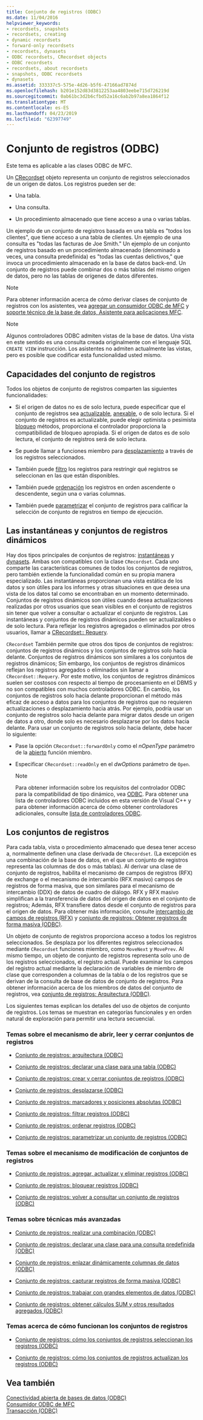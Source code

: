 ```yaml
---
title: Conjunto de registros (ODBC)
ms.date: 11/04/2016
helpviewer_keywords:
- recordsets, snapshots
- recordsets, creating
- dynamic recordsets
- forward-only recordsets
- recordsets, dynasets
- ODBC recordsets, CRecordset objects
- ODBC recordsets
- recordsets, about recordsets
- snapshots, ODBC recordsets
- dynasets
ms.assetid: 333337c5-575e-4d26-b5f6-47166ad7874d
ms.openlocfilehash: b201e152d83d3812253aa4803eebe715d726219d
ms.sourcegitcommit: 0ab61bc3d2b6cfbd52a16c6ab2b97a8ea1864f12
ms.translationtype: MT
ms.contentlocale: es-ES
ms.lasthandoff: 04/23/2019
ms.locfileid: "62397749"
---
```

# <a name="recordset-odbc"></a>Conjunto de registros (ODBC)

Este tema es aplicable a las clases ODBC de MFC.

Un [CRecordset](../../mfc/reference/crecordset-class.md) objeto representa un conjunto de registros seleccionados de un origen de datos. Los registros pueden ser de:

- Una tabla.

- Una consulta.

- Un procedimiento almacenado que tiene acceso a una o varias tablas.

Un ejemplo de un conjunto de registros basada en una tabla es "todos los clientes", que tiene acceso a una tabla de clientes. Un ejemplo de una consulta es "todas las facturas de Joe Smith." Un ejemplo de un conjunto de registros basado en un procedimiento almacenado (denominado a veces, una consulta predefinida) es "todas las cuentas delictivos," que invoca un procedimiento almacenado en la base de datos back-end. Un conjunto de registros puede combinar dos o más tablas del mismo origen de datos, pero no las tablas de orígenes de datos diferentes.

> [!NOTE]
>  Para obtener información acerca de cómo derivar clases de conjunto de registros con los asistentes, vea [agregar un consumidor ODBC de MFC](../../mfc/reference/adding-an-mfc-odbc-consumer.md) y [soporte técnico de la base de datos, Asistente para aplicaciones MFC](../../mfc/reference/database-support-mfc-application-wizard.md).

> [!NOTE]
>  Algunos controladores ODBC admiten vistas de la base de datos. Una vista en este sentido es una consulta creada originalmente con el lenguaje SQL `CREATE VIEW` instrucción. Los asistentes no admiten actualmente las vistas, pero es posible que codificar esta funcionalidad usted mismo.

##  <a name="_core_recordset_capabilities"></a> Capacidades del conjunto de registros

Todos los objetos de conjunto de registros comparten las siguientes funcionalidades:

- Si el origen de datos no es de solo lectura, puede especificar que el conjunto de registros sea [actualizable](../../data/odbc/recordset-adding-updating-and-deleting-records-odbc.md), [anexable](../../data/odbc/recordset-adding-updating-and-deleting-records-odbc.md), o de solo lectura. Si el conjunto de registros es actualizable, puede elegir optimista o pesimista [bloqueo](../../data/odbc/recordset-locking-records-odbc.md) métodos, proporciona el controlador proporciona la compatibilidad de bloqueo apropiada. Si el origen de datos es de solo lectura, el conjunto de registros será de solo lectura.

- Se puede llamar a funciones miembro para [desplazamiento](../../data/odbc/recordset-scrolling-odbc.md) a través de los registros seleccionados.

- También puede [filtro](../../data/odbc/recordset-filtering-records-odbc.md) los registros para restringir qué registros se seleccionan en las que están disponibles.

- También puede [ordenación](../../data/odbc/recordset-sorting-records-odbc.md) los registros en orden ascendente o descendente, según una o varias columnas.

- También puede [parametrizar](../../data/odbc/recordset-parameterizing-a-recordset-odbc.md) el conjunto de registros para calificar la selección de conjunto de registros en tiempo de ejecución.

##  <a name="_core_snapshots_and_dynasets"></a> Las instantáneas y conjuntos de registros dinámicos

Hay dos tipos principales de conjuntos de registros: [instantáneas](../../data/odbc/snapshot.md) y [dynasets](../../data/odbc/dynaset.md). Ambas son compatibles con la clase `CRecordset`. Cada uno comparte las características comunes de todos los conjuntos de registros, pero también extiende la funcionalidad común en su propia manera especializado. Las instantáneas proporcionan una vista estática de los datos y son útiles para los informes y otras situaciones en que desea una vista de los datos tal como se encontraban en un momento determinado. Conjuntos de registros dinámicos son útiles cuando desea actualizaciones realizadas por otros usuarios que sean visibles en el conjunto de registros sin tener que volver a consultar o actualizar el conjunto de registros. Las instantáneas y conjuntos de registros dinámicos pueden ser actualizables o de solo lectura. Para reflejar los registros agregados o eliminados por otros usuarios, llamar a [CRecordset:: Requery](../../mfc/reference/crecordset-class.md#requery).

`CRecordset` También permite que otros dos tipos de conjuntos de registros: conjuntos de registros dinámicos y los conjuntos de registros solo hacia delante. Conjuntos de registros dinámicos son similares a los conjuntos de registros dinámicos; Sin embargo, los conjuntos de registros dinámicos reflejan los registros agregados o eliminados sin llamar a `CRecordset::Requery`. Por este motivo, los conjuntos de registros dinámicos suelen ser costosos con respecto al tiempo de procesamiento en el DBMS y no son compatibles con muchos controladores ODBC. En cambio, los conjuntos de registros solo hacia delante proporcionan el método más eficaz de acceso a datos para los conjuntos de registros que no requieren actualizaciones o desplazamiento hacia atrás. Por ejemplo, podría usar un conjunto de registros solo hacia delante para migrar datos desde un origen de datos a otro, donde solo es necesario desplazarse por los datos hacia delante. Para usar un conjunto de registros solo hacia delante, debe hacer lo siguiente:

- Pase la opción `CRecordset::forwardOnly` como el *nOpenType* parámetro de la [abierto](../../mfc/reference/crecordset-class.md#open) función miembro.

- Especificar `CRecordset::readOnly` en el *dwOptions* parámetro de `Open`.

    > [!NOTE]
    >  Para obtener información sobre los requisitos del controlador ODBC para la compatibilidad de tipo dinámico, vea [ODBC](../../data/odbc/odbc-basics.md). Para obtener una lista de controladores ODBC incluidos en esta versión de Visual C++ y para obtener información acerca de cómo obtener controladores adicionales, consulte [lista de controladores ODBC](../../data/odbc/odbc-driver-list.md).

##  <a name="_core_your_recordsets"></a> Los conjuntos de registros

Para cada tabla, vista o procedimiento almacenado que desea tener acceso a, normalmente definen una clase derivada de `CRecordset`. (La excepción es una combinación de la base de datos, en el que un conjunto de registros representa las columnas de dos o más tablas). Al derivar una clase de conjunto de registros, habilita el mecanismo de campos de registros (RFX) de exchange o el mecanismo de intercambio (RFX masivo) campos de registros de forma masiva, que son similares para el mecanismo de intercambio (DDX) de datos de cuadro de diálogo. RFX y RFX masivo simplifican a la transferencia de datos del origen de datos en el conjunto de registros; Además, RFX transfiere datos desde el conjunto de registros para el origen de datos. Para obtener más información, consulte [intercambio de campos de registros (RFX)](../../data/odbc/record-field-exchange-rfx.md) y [conjunto de registros: Obtener registros de forma masiva (ODBC)](../../data/odbc/recordset-fetching-records-in-bulk-odbc.md).

Un objeto de conjunto de registros proporciona acceso a todos los registros seleccionados. Se desplaza por los diferentes registros seleccionados mediante `CRecordset` funciones miembro, como `MoveNext` y `MovePrev`. Al mismo tiempo, un objeto de conjunto de registros representa solo uno de los registros seleccionados, el registro actual. Puede examinar los campos del registro actual mediante la declaración de variables de miembro de clase que corresponden a columnas de la tabla o de los registros que se derivan de la consulta de base de datos de conjunto de registros. Para obtener información acerca de los miembros de datos del conjunto de registros, vea [conjunto de registros: Arquitectura (ODBC)](../../data/odbc/recordset-architecture-odbc.md).

Los siguientes temas explican los detalles del uso de objetos de conjunto de registros. Los temas se muestran en categorías funcionales y en orden natural de exploración para permitir una lectura secuencial.

### <a name="topics-about-the-mechanics-of-opening-reading-and-closing-recordsets"></a>Temas sobre el mecanismo de abrir, leer y cerrar conjuntos de registros

- [Conjunto de registros: arquitectura (ODBC)](../../data/odbc/recordset-architecture-odbc.md)

- [Conjunto de registros: declarar una clase para una tabla (ODBC)](../../data/odbc/recordset-declaring-a-class-for-a-table-odbc.md)

- [Conjunto de registros: crear y cerrar conjuntos de registros (ODBC)](../../data/odbc/recordset-creating-and-closing-recordsets-odbc.md)

- [Conjunto de registros: desplazarse (ODBC)](../../data/odbc/recordset-scrolling-odbc.md)

- [Conjunto de registros: marcadores y posiciones absolutas (ODBC)](../../data/odbc/recordset-bookmarks-and-absolute-positions-odbc.md)

- [Conjunto de registros: filtrar registros (ODBC)](../../data/odbc/recordset-filtering-records-odbc.md)

- [Conjunto de registros: ordenar registros (ODBC)](../../data/odbc/recordset-sorting-records-odbc.md)

- [Conjunto de registros: parametrizar un conjunto de registros (ODBC)](../../data/odbc/recordset-parameterizing-a-recordset-odbc.md)

### <a name="topics-about-the-mechanics-of-modifying-recordsets"></a>Temas sobre el mecanismo de modificación de conjuntos de registros

- [Conjunto de registros: agregar, actualizar y eliminar registros (ODBC)](../../data/odbc/recordset-adding-updating-and-deleting-records-odbc.md)

- [Conjunto de registros: bloquear registros (ODBC)](../../data/odbc/recordset-locking-records-odbc.md)

- [Conjunto de registros: volver a consultar un conjunto de registros (ODBC)](../../data/odbc/recordset-requerying-a-recordset-odbc.md)

### <a name="topics-about-somewhat-more-advanced-techniques"></a>Temas sobre técnicas más avanzadas

- [Conjunto de registros: realizar una combinación (ODBC)](../../data/odbc/recordset-performing-a-join-odbc.md)

- [Conjunto de registros: declarar una clase para una consulta predefinida (ODBC)](../../data/odbc/recordset-declaring-a-class-for-a-predefined-query-odbc.md)

- [Conjunto de registros: enlazar dinámicamente columnas de datos (ODBC)](../../data/odbc/recordset-dynamically-binding-data-columns-odbc.md)

- [Conjunto de registros: capturar registros de forma masiva (ODBC)](../../data/odbc/recordset-fetching-records-in-bulk-odbc.md)

- [Conjunto de registros: trabajar con grandes elementos de datos (ODBC)](../../data/odbc/recordset-working-with-large-data-items-odbc.md)

- [Conjunto de registros: obtener cálculos SUM y otros resultados agregados (ODBC)](../../data/odbc/recordset-obtaining-sums-and-other-aggregate-results-odbc.md)

### <a name="topics-about-how-recordsets-work"></a>Temas acerca de cómo funcionan los conjuntos de registros

- [Conjunto de registros: cómo los conjuntos de registros seleccionan los registros (ODBC)](../../data/odbc/recordset-how-recordsets-select-records-odbc.md)

- [Conjunto de registros: cómo los conjuntos de registros actualizan los registros (ODBC)](../../data/odbc/recordset-how-recordsets-update-records-odbc.md)

## <a name="see-also"></a>Vea también

[Conectividad abierta de bases de datos (ODBC)](../../data/odbc/open-database-connectivity-odbc.md)<br/>
[Consumidor ODBC de MFC](../../mfc/reference/adding-an-mfc-odbc-consumer.md)<br/>
[Transacción (ODBC)](../../data/odbc/transaction-odbc.md)